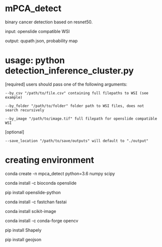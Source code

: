 # mPCA_detect
binary cancer detection based on resnet50. 

input: openslide compatible WSI

output: qupath json, probability map



# usage: python detection_inference_cluster.py 

[required] users should pass one of the following arguments:

    --by_csv "/path/to/file.csv" containing full filepaths to WSI (see example)
    
    --by_folder "/path/to/folder" folder path to WSI files, does not search recursively
    
    --by_image "/path/to/image.tif" full filepath for openslide compatible WSI


[optional] 

    --save_location "/path/to/save/outputs" will default to "./output"
    


# creating environment

conda create -n mpca_detect python=3.6 numpy scipy

conda install -c bioconda openslide

pip install openslide-python

conda install -c fastchan fastai

conda install scikit-image

conda install -c conda-forge opencv

pip install Shapely

pip install geojson
